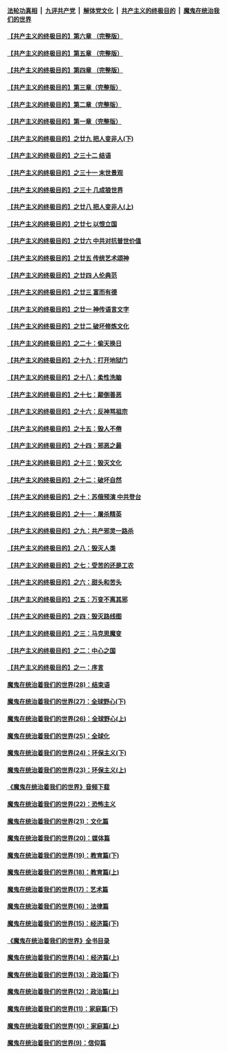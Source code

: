 ####  [法轮功真相](../../../../basic/blob/master/README.md?t=03061714) &nbsp;|&nbsp; [九评共产党](../../../../9ping.md/blob/master/README.md?t=03061714) &nbsp;|&nbsp; [解体党文化](../../../../jtdwh.md/blob/master/README.md?t=03061714)  &nbsp;|&nbsp; [共产主义的终极目的](../../../../gczydzjmd.md/blob/master/README.md?t=03061714) &nbsp;|&nbsp; [魔鬼在统治我们的世界](../../../../mgztzwmdsj.md/blob/master/README.md?t=03061714) 

#### [【共产主义的终极目的】第六章 （完整版）](../pages/nsc422/n11428913.md?t=03061714) 

#### [【共产主义的终极目的】第五章 （完整版）](../pages/nsc422/n11428912.md?t=03061714) 

#### [【共产主义的终极目的】第四章 （完整版）](../pages/nsc422/n11428907.md?t=03061714) 

#### [【共产主义的终极目的】第三章（完整版）](../pages/nsc422/n11428848.md?t=03061714) 

#### [【共产主义的终极目的】第二章（完整版）](../pages/nsc422/n11428831.md?t=03061714) 

#### [【共产主义的终极目的】第一章（完整版）](../pages/nsc422/n11417651.md?t=03061714) 

#### [【共产主义的终极目的】之廿九 把人变非人(下)](../pages/nsc422/n11344140.md?t=03061714) 

#### [【共产主义的终极目的】之三十二 结语](../pages/nsc422/n11360535.md?t=03061714) 

#### [【共产主义的终极目的】之三十一 末世景观](../pages/nsc422/n11351129.md?t=03061714) 

#### [【共产主义的终极目的】之三十 几成狼世界](../pages/nsc422/n11348280.md?t=03061714) 

#### [【共产主义的终极目的】之廿八 把人变非人(上)](../pages/nsc422/n11340492.md?t=03061714) 

#### [【共产主义的终极目的】之廿七 以恨立国](../pages/nsc422/n11336944.md?t=03061714) 

#### [【共产主义的终极目的】之廿六 中共对抗普世价值](../pages/nsc422/n11324785.md?t=03061714) 

#### [【共产主义的终极目的】之廿五 传统艺术颂神](../pages/nsc422/n11296396.md?t=03061714) 

#### [【共产主义的终极目的】之廿四 人伦典范](../pages/nsc422/n11296397.md?t=03061714) 

#### [【共产主义的终极目的】之廿三 富而有德](../pages/nsc422/n11283598.md?t=03061714) 

#### [【共产主义的终极目的】之廿一 神传语言文字](../pages/nsc422/n11263265.md?t=03061714) 

#### [【共产主义的终极目的】之廿二 破坏修炼文化](../pages/nsc422/n11245728.md?t=03061714) 

#### [【共产主义的终极目的】之二十：偷天换日](../pages/nsc422/n11238846.md?t=03061714) 

#### [【共产主义的终极目的】之十九：打开地狱门](../pages/nsc422/n11206376.md?t=03061714) 

#### [【共产主义的终极目的】之十八：柔性洗脑](../pages/nsc422/n11199994.md?t=03061714) 

#### [【共产主义的终极目的】之十七：颠倒善恶](../pages/nsc422/n11179782.md?t=03061714) 

#### [【共产主义的终极目的】之十六：反神骂祖宗](../pages/nsc422/n11166798.md?t=03061714) 

#### [【共产主义的终极目的】之十五：毁人不倦](../pages/nsc422/n11166792.md?t=03061714) 

#### [【共产主义的终极目的】之十四：邪恶之最](../pages/nsc422/n11150249.md?t=03061714) 

#### [【共产主义的终极目的】之十三：毁灭文化](../pages/nsc422/n11135227.md?t=03061714) 

#### [【共产主义的终极目的】之十二：破坏自然](../pages/nsc422/n11135214.md?t=03061714) 

#### [【共产主义的终极目的】之十：苏俄预演 中共登台](../pages/nsc422/n11118424.md?t=03061714) 

#### [【共产主义的终极目的】之十一：屠杀精英](../pages/nsc422/n11118442.md?t=03061714) 

#### [【共产主义的终极目的】之九：共产邪灵一路杀](../pages/nsc422/n11114139.md?t=03061714) 

#### [【共产主义的终极目的】之八：毁灭人类](../pages/nsc422/n11108503.md?t=03061714) 

#### [【共产主义的终极目的】之七：受苦的还是工农](../pages/nsc422/n11101809.md?t=03061714) 

#### [【共产主义的终极目的】之六：甜头和苦头](../pages/nsc422/n11096971.md?t=03061714) 

#### [【共产主义的终极目的】之五：万变不离其邪](../pages/nsc422/n11091285.md?t=03061714) 

#### [【共产主义的终极目的】之四：毁灭路线图](../pages/nsc422/n11086284.md?t=03061714) 

#### [【共产主义的终极目的】之三：马克思魔变](../pages/nsc422/n11061941.md?t=03061714) 

#### [【共产主义的终极目的】之二：中心之国](../pages/nsc422/n11047728.md?t=03061714) 

#### [【共产主义的终极目的】之一：序言](../pages/nsc422/n11086077.md?t=03061714) 

#### [魔鬼在统治着我们的世界(28)：结束语](../pages/nsc422/n10936246.md?t=03061714) 

#### [魔鬼在统治着我们的世界(27)：全球野心(下)](../pages/nsc422/n10928319.md?t=03061714) 

#### [魔鬼在统治着我们的世界(26)：全球野心(上)](../pages/nsc422/n10900318.md?t=03061714) 

#### [魔鬼在统治着我们的世界(25)：全球化](../pages/nsc422/n10788205.md?t=03061714) 

#### [魔鬼在统治着我们的世界(24)：环保主义(下)](../pages/nsc422/n10695307.md?t=03061714) 

#### [魔鬼在统治着我们的世界(23)：环保主义(上)](../pages/nsc422/n10688613.md?t=03061714) 

#### [《魔鬼在统治着我们的世界》音频下载](../pages/nsc422/n10635553.md?t=03061714) 

#### [魔鬼在统治着我们的世界(22)：恐怖主义](../pages/nsc422/n10614727.md?t=03061714) 

#### [魔鬼在统治着我们的世界(21)：文化篇](../pages/nsc422/n10597706.md?t=03061714) 

#### [魔鬼在统治着我们的世界(20)：媒体篇](../pages/nsc422/n10586579.md?t=03061714) 

#### [魔鬼在统治着我们的世界(19)：教育篇(下)](../pages/nsc422/n10564808.md?t=03061714) 

#### [魔鬼在统治着我们的世界(18)：教育篇(上)](../pages/nsc422/n10526970.md?t=03061714) 

#### [魔鬼在统治着我们的世界(17)：艺术篇](../pages/nsc422/n10499093.md?t=03061714) 

#### [魔鬼在统治着我们的世界(16)：法律篇](../pages/nsc422/n10485969.md?t=03061714) 

#### [魔鬼在统治着我们的世界(15)：经济篇(下)](../pages/nsc422/n10469975.md?t=03061714) 

#### [《魔鬼在统治着我们的世界》全书目录](../pages/nsc422/n10464261.md?t=03061714) 

#### [魔鬼在统治着我们的世界(14)：经济篇(上)](../pages/nsc422/n10457370.md?t=03061714) 

#### [魔鬼在统治着我们的世界(13)：政治篇(下)](../pages/nsc422/n10448270.md?t=03061714) 

#### [魔鬼在统治着我们的世界(12)：政治篇(上)](../pages/nsc422/n10444576.md?t=03061714) 

#### [魔鬼在统治着我们的世界(11)：家庭篇(下)](../pages/nsc422/n10440961.md?t=03061714) 

#### [魔鬼在统治着我们的世界(10)：家庭篇(上)](../pages/nsc422/n10435448.md?t=03061714) 

#### [魔鬼在统治着我们的世界(9)：信仰篇](../pages/nsc422/n10432159.md?t=03061714) 

